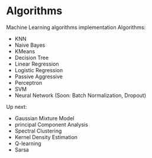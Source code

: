 # Algorithms
Machine Learning algorithms implementation
Algorithms:
- KNN
- Naive Bayes
- KMeans
- Decision Tree
- Linear Regression
- Logistic Regression
- Passive Aggressive
- Perceptron
- SVM
- Neural Network (Soon: Batch Normalization, Dropout)

Up next:
- Gaussian Mixture Model
- principal Component Analysis
- Spectral Clustering
- Kernel Density Estimation
- Q-learning
- Sarsa

